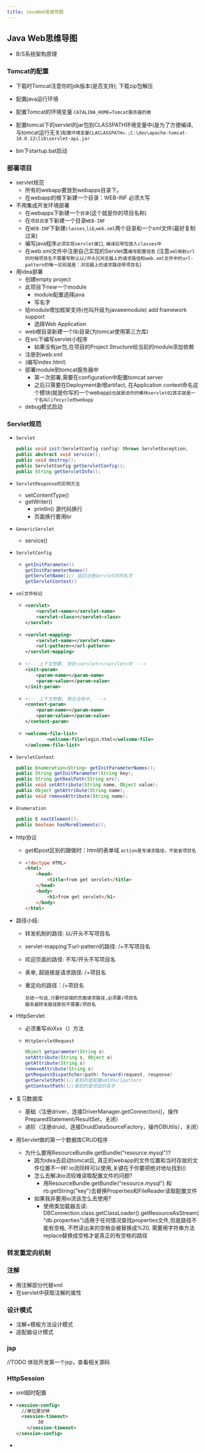 ```yaml
---
title: JavaWeb思维导图
---
```




## Java Web思维导图

- B/S系统架构原理

### Tomcat的配置

- 下载时Tomcat注意你的jdk版本(是否支持); 下载zip包解压

- 配置java运行环境

- 配置Tomcat的环境变量 `CATALINA_HOME=Tomcat服务器的根`

- 配置tomcat下的servlet的jar包到CLASSPATH环境变量中(是为了方便编译, 与tomcat运行无关)`配置环境变量CLACLASSPATH=.;C:\dev\apache-tomcat-10.0.12\lib\servlet-api.jar`

- bin下startup.bat启动

  

### 部署项目

- servlet规范
  - 所有的webapp要放到webapps目录下。
  - 在webapp的根下新建一个目录：WEB-INF 必须大写
- 不用集成开发环境部署
  - 在webapps下新建一个`目录`(这个就是你的项目名称)
  - 在`项目目录`下新建一个目录`WEB-INF`
  - 在`WEB-INF`下新建`classes`,`lib`,`web.xml`两个目录和一个xml文件(最好复制过来)
  - 编写java程序`必须实现servlet接口`, `编译后带包放入classes中`
  - 在web.xml文件中注册自己实现的Servlet类`编写配置信息` (注意`xml映射url的时候项目名不需要写默认以/开头`)(`浏览器上的请求路径和web.xml文件中的url-pattern的唯一区别就是：浏览器上的请求路径带项目名`)
- 用idea部署
  - 创建empty project
  - 此项目下new一个module
    - module配置选择java
    - 写名字
  - 给module增加框架支持(也叫升级为javaeemodule) add framework support
    - 选择Web Application
  - web根目录新建一个lib目录(为tomcat使用第三方库)
  - 在src下编写servlet小程序
    - 如果没有jar包,在项目的Project Structure给当前的module添加依赖
  -  注册到web.xml
  - (编写index.html)
  - 部署module到tomcat服务器中
    - 第一次部署,需要在configuration中配置tomcat server
    - 之后只需要在Deployment新增artifact, 在Application context命名这个模块(就是你写的一个webapp)`也就是说你的模块servlet02其实就是一个名叫lifecycle的webapp`
  - debug模式启动

### Servlet规范

- `Servlet`

  ```java
  public void init(ServletConfig config) throws ServletException;
  public abstract void service();
  public void destroy();
  public ServletConfig getServletConfig();
  public String getServletInfo();
  ```

- `ServletResponse的实例方法`

  - setContentType()
  - getWriter()
    - println() 源代码换行
    - 页面换行要用br

- `GenericServlet`

  - service()

- `ServletConfig`

  - ```java
    getInitParameter()
    getInitParameterNames()
    getServletName()// 返回注册Servlet时的名字
    getServletContext()
    ```

- `xml文件标记`

  - ```xml
    <servlet>
    	<servlet-name></servlet-name>
    	<servlet-class></servlet-class>
    </servlet>
    ```

  - ```xml
    <servlet-mapping>
        <servlet-name></servlet-name>
        <url-pattern></url-pattern>
    </servlet-mapping>
    ```

  - ```xml
    <!-- 上下文参数, 放在<servlet></servlet>中  -->
    <init-param>
    	<param-name></param-name>
        <param-value></param-value>
    </init-param>
    ```
    
  - ```xml
    <!-- 上下文参数, 放在全局中,  -->
    <context-param>
    	<param-name></param-name>
        <param-value></param-value>
    </context-param>
    ```

  - ```xml
    <welcome-file-list>
            <welcome-file>login.html</welcome-file>
    </welcome-file-list>
    ```

- `ServletContext`

  ```java
  public Enumeration<String> getInitParameterNames();
  public String getInitParameter(String key); 
  public String getRealPath(String src);
  public void setAttribute(String name, Object value);
  public Object getAttribute(String name);
  public void removeAttribute(String name);
  ```

- `Enumeration`

  ```java
  public E nextElement();
  public boolean hasMoreElements();
  ```

- http协议

  - get和post区别的跟做时：html的表单域 `action是写请求路径，不能省项目名`

  - ```html
    <!doctype HTML>
    <html>
        <head>
            <title>from get servlet</title>
        </head>
        <body>
            <h1>from get servlet</h1>
        </body>
    </html>
    ```

- 路径小结:

  - 转发机制的路径: 以/开头不写项目名

  - servlet-mapping下url-pattern的路径: /+不写项目名

  - 欢迎页面的路径: 不写/开头不写项目名

  - 表单, 超链接是请求路径: /+项目名

  - 重定向的路径：/+项目名

    ```
    总结一句话,只要时前端的页面请求路径,必须要/项目名
    服务器转发路径那些不需要/项目名
    ```

- HttpServlet

  - 必须重写doXxx（）方法

  - `HttpServletRequest`

    ```java
    Object getparameter(String s)
    setAttribute(String s, Object o)
    getAttribute(String s)
    removeAttribute(String s)
    getRequestDispathcher(path).forward(request, response)
    getServletPath()//拿到的是配置xml的urlpattern
    getContextPath()//拿到的是项目的名字
    ```

- 复习数据库
  - 基础（注册driver，连接DriverManager.getConnection()，操作PreparedStatement/ResultSet，关闭）
  - 进阶（注册druid，连接DruidDataSourceFactory，操作DBUtils），关闭）

- 用Servlet做的第一个数据库CRUD程序

  - 为什么要用ResourceBundle.getBundle("resource.mysql")?
    - 因为idea去启动tomcat后, 真正的webapp的文件位置和当时存放的文件位置不一样! io流同样可以使用,关键在于你要把绝对地址找到()
    - 怎么去解决io流较难读取配置文件的问题?
      - 用ResourceBundle.getBundle("resource.mysql")  和  rb.getString("key")去替换Properties和FileReader读取配置文件
    - 如果我非要用io流该怎么去使用?
      - 使用类加载器去读:  DBConnection.class.getClassLoader().getResourceAsStream("db.properties")适用于任何情况查找properties文件,但是路径不能有空格, 不然读出来的空格会被替换成%20, 需要用字符串方法replace替换成空格才是真正的有空格的路径

### 转发重定向机制

### 注解

- 用注解部分代替xml
- 在servlet中获取注解的属性



### 设计模式

- 注解+模板方法设计模式
- 适配器设计模式

### jsp

//TODO 体验开发第一个jsp，查看相关源码

### HttpSession

- xml超时配置

- ```xml
  <session-config>
    //单位是分钟  
  	<session-timeout>
          30
      </session-timeout>
  </session-config>
  ```

- 
